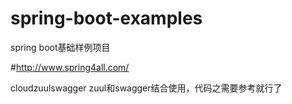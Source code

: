 # spring-boot-examples
spring boot基础样例项目


#http://www.spring4all.com/


cloudzuulswagger zuul和swagger结合使用，代码之需要参考就行了
